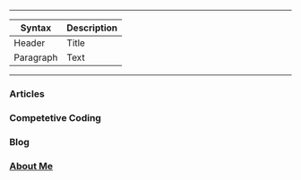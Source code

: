
---

| Syntax | Description |
| ----------- | ----------- |
| Header | Title |
| Paragraph | Text |

---
### Articles
### Competetive Coding
### Blog
### [About Me](aboutme.md)
